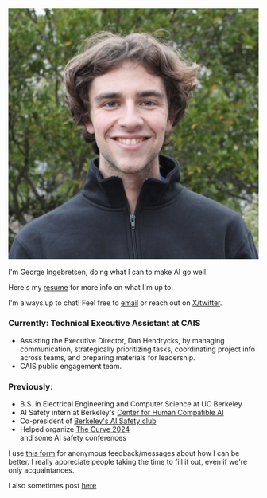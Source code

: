 <div class="profile-container">
    <img src="me.jpeg" alt="George Ingebretsen" class="profile-image">
    <div>
        <p>I'm George Ingebretsen, doing what I can to make AI go well.</p>
        <p>Here's my <a href="https://drive.google.com/file/d/1WBnSCmavi1sFVNcOztSt71_HWecZw4Qe/view?usp=sharing" target="_blank">resume</a> for more info on what I'm up to.</p>
        <p>I'm always up to chat! Feel free to <a href="mailto:george.ingebretsen@gmail.com">email</a> or reach out on <a href="https://twitter.com/Newton_theMan">X/twitter</a>.</p>
    </div>
</div>
<h3>Currently: Technical Executive Assistant at CAIS</h3>
<ul>
    <li>Assisting the Executive Director, Dan Hendrycks, by managing communication, strategically prioritizing tasks, coordinating project info across teams, and preparing materials for leadership.</li>
    <li>CAIS public engagement team.</li>
</ul>
<h3>Previously:</h3>
<ul>
    <li>B.S. in Electrical Engineering and Computer Science at UC Berkeley</li>
    <li>AI Safety intern at Berkeley's <a href="https://humancompatible.ai/" target="_blank">Center for Human Compatible AI</a></li>
    <li>Co-president of <a href="https://berkeleyaisafety.com/" target="_blank">Berkeley's AI Safety club</a></li>
    <li>Helped organize <a href="https://thecurve.is" target="_blank">The Curve 2024</a></li> and some AI safety conferences
</ul>

<p>I use <a href="https://www.admonymous.co/georgeingebretsen">this form</a> for anonymous feedback/messages about how I can be better. I really appreciate people taking the time to fill it out, even if we're only acquaintances.</p>

<p>I also sometimes post <a href="https://www.lesswrong.com/users/george-ingebretsen">here</a></p>
